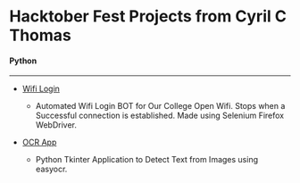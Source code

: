 
# Hacktober Fest Projects from Cyril C Thomas

#### Python

___

- [Wifi Login](https://github.com/React-MBC/React-Hacktober-Fest-2022/tree/main/Hack%20Here/Cyril%20C%20Thomas/wifi_login.py)
    
    - Automated Wifi Login BOT for Our College Open Wifi. Stops when a Successful connection is established. Made using Selenium Firefox WebDriver.

- [OCR App](https://github.com/React-MBC/React-Hacktober-Fest-2022/tree/main/Hack%20Here/Cyril%20C%20Thomas/OCR.py)
    
    -  Python Tkinter Application to Detect Text from Images using easyocr.